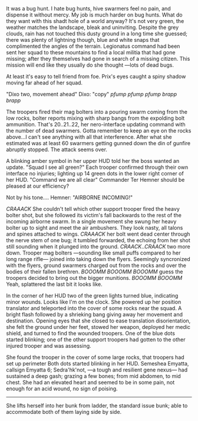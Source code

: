 It was a bug hunt. I hate bug hunts, hive swarmers feel no pain, and dispense it without mercy. My job is much harder on bug hunts. What do they want with this shadt hole of a world anyway? It's not very green, the weather matches the landscape, bleak and uninviting. Despite the grey clouds, rain has not touched this dusty ground in a long time she guessed; there was plenty of lightning though, blue and white snaps that complimented the angles of the terrain. Legionatus command had been sent her squad to these mountains to find a local militia that had gone missing; after they themselves had gone in search of a missing citizen. This mission will end like they usually do she thought —lots of dead bugs.

At least it's easy to tell friend from foe. Prix's eyes caught a spiny shadow moving far ahead of her squad.

"Dixo two, movement ahead"
Dixo: "copy"
_pfump pfump pfump brapp brapp_

The troopers fired their mag bolters into a pouring swarm coming from the low rocks, bolter reports mixing with sharp bangs from the expolding bolt ammunition. That's 20..21..22, her nero-interface updating command with the number of dead swarmers. Gotta remember to keep an eye on the rocks above...I can't see anything with all that interference. After what she estimated was at least 60 swarmers getting gunned down the din of gunfire abruptly stopped. The attack seems over.

A blinking amber symbol in her upper HUD told her the boss wanted an update. "Squad I see all green?" Each trooper confirmed through their own interface no injuries; lighting up 14 green dots in the lower right corner of her HUD. "Command we are all clear" Commander Ter Hemner should be pleased at our efficiency?

Not by his tone....
Hemner: "AIRBORNE INCOMING!"

 _CRAAACK_ She couldn't tell which other support trooper fired the heavy bolter shot, but she followed its victim's fall backwards to the rest of the incoming airborne swarm. In a single movement she swung her heavy bolter up to sight and meet the air ambushers. They look nasty, all talons and spines attached to wings. _CRAAACK_ her bolt went dead center through the nerve stem of one bug; it tumbled forwarded, the echoing from her shot still sounding when it plunged into the ground. _CRAACK_.._CRAACK_ two more down. Trooper mag bolters —sounding like small puffs compared to her long range rifle— joined into taking down the flyers. Seemingly syncronized with the flyers, ground swarmers charged out from the rocks and over the bodies of their fallen brethren. _BOOOMM BOOOMM BOOOMM_ guess the troopers decided to bring out the bigger munitions. _BOOOMM BOOOMM_ Yeah, splattered the last bit it looks like.

 In the corner of her HUD two of the green lights turned blue, indicating minor wounds. Looks like I'm on the clock. She powered up her position translator and teleported into the cover of some rocks near the squad. A bright flash followed by a shrieking bang giving away her movement and destination. Opening eyes that she closed to ease translation disorientation, she felt the ground under her feet, stowed her weapon, deployed her medic shield, and turned to find the wounded troopers. One of the blue dots started blinking; one of the other support troopers had gotten to the other injured trooper and was assessing.

She found the trooper in the cover of some large rocks, that troopers had set up perimeter  Both dots started blinking in her HUD. Semeshea Emyatta, callsign Emyatta 6; Sedra'hk'not, —a tough and resilient gene nexus— had sustained a deep gash; grazing a few bones; from mid abdomen, to mid chest. She had an elevated heart and seemed to be in some pain, not enough for an acid wound, no sign of poising.


___________________________

She lifts herself into her bunk from ladder, the standard issue bunk; able to accommodate both of them laying side by side.  
